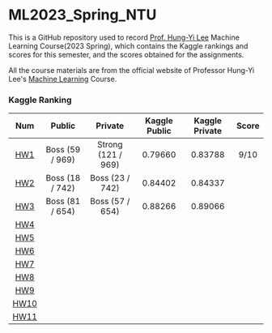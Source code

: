 # ML2023_Spring_NTU

This is a GitHub repository used to record [Prof. Hung-Yi Lee](https://speech.ee.ntu.edu.tw/~hylee/index.php) Machine Learning Course(2023 Spring), which contains the Kaggle rankings and scores for this semester, and the scores obtained for the assignments. 

All the course materials are from the official website of Professor Hung-Yi Lee's [Machine Learning](https://speech.ee.ntu.edu.tw/~hylee/ml/2023-spring.php) Course.

### Kaggle Ranking

|                              Num                               |     Public      |      Private       |  Kaggle Public  |  Kaggle Private  | Score |
|:--------------------------------------------------------------:|:---------------:|:------------------:|:---------------:|:----------------:|:-----:|
|  [HW1](https://www.kaggle.com/competitions/ml2023spring-hw1/)  | Boss (59 / 969) | Strong (121 / 969) | 0.79660         |  0.83788         |  9/10 |
|  [HW2](https://www.kaggle.com/competitions/ml2023spring-hw2/)  | Boss (18 / 742) | Boss (23 / 742)    | 0.84402         |  0.84337         ||
|  [HW3](https://www.kaggle.com/competitions/ml2023spring-hw3/)  | Boss (81 / 654) | Boss (57 / 654)    | 0.88266         |  0.89066         ||
|  [HW4](https://www.kaggle.com/competitions/ml2023springhw4)    |                 |                    |                 |                  ||
|  [HW5](https://ml.ee.ntu.edu.tw/homeworks/1/description)       |                 |                    |                 |                  ||
|  [HW6](https://www.kaggle.com/competitions/ml2023spring-hw6/)  |                 |                    |                 |                  ||
|  [HW7](https://www.kaggle.com/competitions/ml2023spring-hw7/)  |                 |                    |                 |                  ||
|  [HW8](https://www.kaggle.com/competitions/ml2023spring-hw8/)  |                 |                    |                 |                  ||
|  [HW9](https://www.kaggle.com/competitions/ml2023spring-hw9/)  |                 |                    |                 |                  ||
| [HW10](https://www.kaggle.com/competitions/ml2023spring-hw10/) |                 |                    |                 |                  ||
| [HW11](https://www.kaggle.com/competitions/ml2023spring-hw11/) |                 |                    |                 |                  ||
